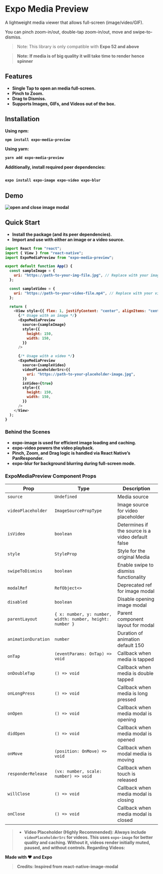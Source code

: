 # Expo Media Preview

A lightweight media viewer that allows full-screen (image/video/GIF).

You can pinch zoom-in/out, double-tap zoom-in/out, move and swipe-to-dismiss.


> Note: This library is only compatible with <strong>Expo 52 and above


 > Note: If media is of big quality it will take time to render hence spinner


## Features

- Single Tap to open an media full-screen.  
- Pinch to Zoom.  
- Drag to Dismiss.  
- Supports Images, GIFs, and Videos out of the box.  


## Installation

**Using npm:**

```bash
npm install expo-media-preview

```

**Using yarn:**

```bash
yarn add expo-media-preview

```

**Additionally, install required peer dependencies:**

```bash

expo install expo-image expo-video expo-blur

```

## Demo

![open and close image modal](demo/preview.gif)



## Quick Start

- Install the package (and its peer dependencies).
- Import and use <ExpoMediaPreview /> with either an image or a video source.


```javascript
import React from "react";
import { View } from "react-native";
import ExpoMediaPreview from "expo-media-preview";

export default function App() {
  const sampleImage = {
    uri: "https://path-to-your-img-file.jpg", // Replace with your image URL
  };

  const sampleVideo = {
    uri: "https://path-to-your-video-file.mp4", // Replace with your video URL
  };

  return (
    <View style={{ flex: 1, justifyContent: "center", alignItems: "center" }}>
      {/* Usage with an image */}
      <ExpoMediaPreview
        source={sampleImage}
        style={{
          height: 150,
          width: 150,
        }}
      />

      {/* Usage with a video */}
      <ExpoMediaPreview
        source={sampleVideo}
        videoPlaceholderSrc={{
          uri: "https://path-to-your-placeholder-image.jpg",
        }}
        isVideo={true}
        style={{
          height: 150,
          width: 150,
        }}
      />
    </View>
  );
}


```

### Behind the Scenes
- expo-image is used for efficient image loading and caching.
- expo-video powers the video playback.
- Pinch, Zoom, and Drag logic is handled via React Native’s PanResponder.
- expo-blur for background blurring during full-screen mode.


### ExpoMediaPreview Component Props

| Prop | Type | Description |
|---|---|---|
| `source` | `Undefined` | Media source |
| `videoPlaceholder` | `ImageSourcePropType` | Image source for video placeholder |
| `isVideo` | `boolean` | Determines if the source is a video default false |
| `style` | `StyleProp` | Style for the original Media |
| `swipeToDismiss` | `boolean` | Enable swipe to dismiss functionality |
| `modalRef` | `RefObject<>` | Deprecated ref for image modal |
| `disabled` | `boolean` | Disable opening image modal |
| `parentLayout` | `{ x: number, y: number, width: number, height: number }` | Parent component layout for modal |
| `animationDuration` | `number` | Duration of animation default 150 |
| `onTap` | `(eventParams: OnTap) => void` | Callback when media is tapped |
| `onDoubleTap` | `() => void` | Callback when media is double tapped |
| `onLongPress` | `() => void` | Callback when media is long pressed |
| `onOpen` | `() => void` | Callback when media modal is opening |
| `didOpen` | `() => void` | Callback when media modal is opened |
| `onMove` | `(position: OnMove) => void` | Callback when modal media is moving |
| `responderRelease` | `(vx: number, scale: number) => void` | Callback when touch is released |
| `willClose` | `() => void` | Callback when media modal is closing |
| `onClose` | `() => void` | Callback when media modal is closed |

>
> *   **Video Placeholder (Highly Recommended):** Always include `videoPlaceholderSrc` for videos.  This uses `expo-image` for better quality and caching. Without it, videos render initially muted, paused, and without controls.
**Regarding Videos:**
>


Made with ❤️ and Expo

>
> Credits: Inspired from react-native-image-modal
>



